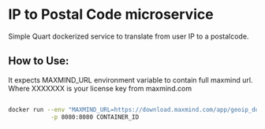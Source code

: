# IP to Postal Code microservice
Simple Quart dockerized service to translate from user IP to a postalcode.

## How to Use:

It expects MAXMIND_URL environment variable to contain full maxmind url.
Where XXXXXXX is your license key from maxmind.com


```bash

docker run --env "MAXMIND_URL=https://download.maxmind.com/app/geoip_download?edition_id=GeoLite2-City&license_key=XXXXXXXXX&suffix=tar.gz" \
            -p 8080:8080 CONTAINER_ID
```
